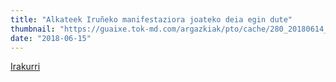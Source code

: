 ```yaml
---
title: "Alkateek Iruñeko manifestaziora joateko deia egin dute"
thumbnail: "https://guaixe.tok-md.com/argazkiak/pto/cache/280_20180614_Altsasukoak_aske_Sakanako_alkateak_manifestaziora_deitzen_08_content.JPG"
date: "2018-06-15"
---
```

[Irakurri](https://guaixe.eus/sakana/1528995132858-alkateek-iruneko-manifestaziora-joateko-deia-egin-dute)
